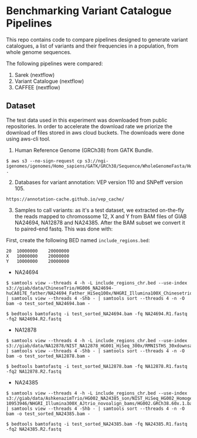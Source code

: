 # Benchmarking Variant Catalogue Pipelines

This repo contains code to compare pipelines designed to generate variant catalogues, a list of variants and their frequencies in a population, from whole genome sequences.

The following pipelines were compared:

1. Sarek (nextflow)
2. Variant Catalogue (nextflow)
3. CAFFEE (nextflow)

## Dataset

The test data used in this experiment was downloaded from public repositories. In order to accelerate the download rate we priorize the download of files stored in aws cloud buckets. The downloads were done using aws-cli tool.

1. Human Reference Genome (GRCh38) from GATK Bundle.
```
$ aws s3 --no-sign-request cp s3://ngi-igenomes/igenomes/Homo_sapiens/GATK/GRCh38/Sequence/WholeGenomeFasta/Homo_sapiens_assembly38.fasta* .
```
2. Databases for variant annotation: VEP version 110 and SNPeff version 105. 
```
https://annotation-cache.github.io/vep_cache/
```
3. Samples to call variants: as it's a test dataset, we extracted on-the-fly the reads mapped to chromossome 12, X and Y from BAM files of GIAB NA24694, NA12878 and NA24385. After the BAM subset we convert it to paired-end fastq. This was done with:

First, create the following BED named `include_regions.bed`:

```
20	10000000	20000000
X	10000000	20000000
Y	10000000	20000000
```

- NA24694
```
$ samtools view --threads 4 -h -L include_regions_chr.bed --use-index s3://giab/data/ChineseTrio/HG006_NA24694-huCA017E_father/NA24694_Father_HiSeq100x/NHGRI_Illumina100X_Chinesetrio_novoalign_bams/HG006.GRCh38_full_plus_hs38d1_analysis_set_minus_alts.100x.bam | samtools view --threads 4 -Shb - | samtools sort --threads 4 -n -O bam -o test_sorted_NA24694.bam -

$ bedtools bamtofastq -i test_sorted_NA24694.bam -fq NA24694.R1.fastq -fq2 NA24694.R2.fastq
```


- NA12878
```
$ samtools view --threads 4 -h -L include_regions_chr.bed --use-index s3://giab/data/NA12878/NIST_NA12878_HG001_HiSeq_300x/RMNISTHS_30xdownsample.bam | samtools view --threads 4 -Shb - | samtools sort --threads 4 -n -O bam -o test_sorted_NA12878.bam -

$ bedtools bamtofastq -i test_sorted_NA12878.bam -fq NA12878.R1.fastq -fq2 NA12878.R2.fastq
```


- NA24385
```
$ samtools view --threads 4 -h -L include_regions_chr.bed --use-index s3://giab/data/AshkenazimTrio/HG002_NA24385_son/NIST_HiSeq_HG002_Homogeneity-10953946/NHGRI_Illumina300X_AJtrio_novoalign_bams/HG002.GRCh38.60x.1.bam | samtools view --threads 4 -Shb - | samtools sort --threads 4 -n -O bam -o test_sorted_NA24385.bam -

$ bedtools bamtofastq -i test_sorted_NA24385.bam -fq NA24385.R1.fastq -fq2 NA24385.R2.fastq
```
